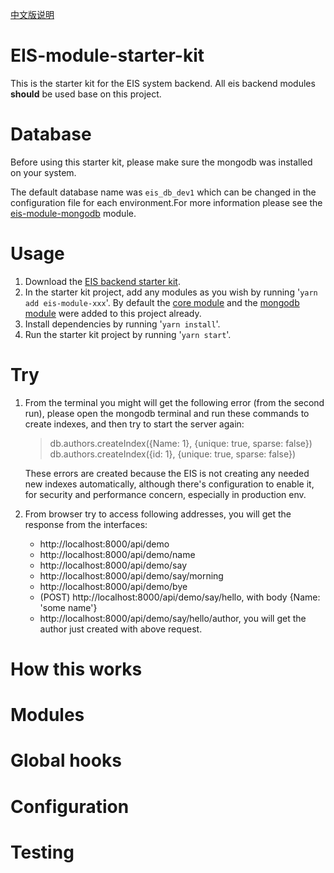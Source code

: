 [中文版说明](./README_CN.md)

# EIS-module-starter-kit
This is the starter kit for the EIS system backend. All eis backend modules **should** be used base on this project.

# Database
Before using this starter kit, please make sure the mongodb was installed on your system.

The default database name was `eis_db_dev1` which can be changed in the configuration file for each environment.For more information please see the [eis-module-mongodb](https://gitlab.com/eis-modules/eis-module-mongodb) module.

# Usage
1. Download the [EIS backend starter kit](https://www.npmjs.com/package/eis-module-starter-kit).
2. In the starter kit project, add any modules as you wish by running '`yarn add eis-module-xxx`'. By default the [core module](https://gitlab.com/eis-modules/eis-module-core) and the [mongodb module](https://gitlab.com/eis-modules/eis-module-mongodb) were added to this project already.
3. Install dependencies by running '`yarn install`'.
4. Run the starter kit project by running '`yarn start`'.

# Try
1. From the terminal you might will get the following error (from the second run), please open the mongodb terminal and run these commands to create indexes, and then try to start the server again:
	> db.authors.createIndex({Name: 1}, {unique: true, sparse: false})
	> db.authors.createIndex({id: 1}, {unique: true, sparse: false})

    These errors are created because the EIS is not creating any needed new indexes automatically, although there's configuration to enable it, for security and performance concern, especially in production env. 
2. From browser try to access following addresses, you will get the response from the interfaces:
    - http://localhost:8000/api/demo
    - http://localhost:8000/api/demo/name
    - http://localhost:8000/api/demo/say
    - http://localhost:8000/api/demo/say/morning
    - http://localhost:8000/api/demo/bye
    - (POST) http://localhost:8000/api/demo/say/hello, with body {Name: 'some name'}
    - http://localhost:8000/api/demo/say/hello/author, you will get the author just created with above request.

# How this works
# Modules
# Global hooks
# Configuration
# Testing